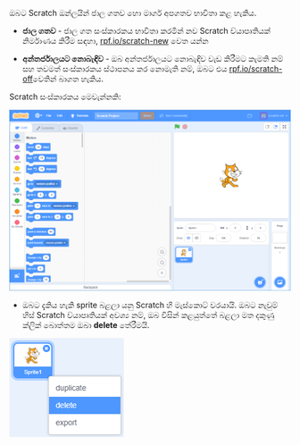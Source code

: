 ඔබට Scratch ඔන්ලයින් ජාල ගතව හො මාර්ග අපගතව භාවිතා කළ හැකිය.

+ **ජාල ගතව** - ජාල ගත සංස්කාරකය භාවිතා කරමින් නව Scratch ව්යාපෘතියක් නිර්මාණය කිරීම සඳහා, <a href="http://rpf.io/scratch-new" target="_blank">rpf.io/scratch-new</a> වෙත යන්න

+ **අන්තර්ජාලයට නොබැඳිව** - ඔබ අන්තර්ජාලයට නොබැඳිව වැඩ කිරීමට කැමති නම් සහ තවමත් සංස්කාරකය ස්ථාපනය කර නොමැති නම්, ඔබට එය <a href="http://rpf.io/scratch-off" target="_blank">rpf.io/scratch-off</a>වෙතින් බාගත හැකිය.

Scratch සංස්කාරකය මෙවැන්නකි:

![පින්තුරය](images/scratch-editor.png)

+ ඔබට දැකිය හැකි sprite බළලා යනු Scratch හි මැස්කොට් වරයායි. ඔබට නැවුම් හිස් Scratch ව්යාපෘතියක් අවශ්‍ය නම්, ඔබ විසින් කළයුත්තේ බළලා මත දකුණු ක්ලික් බොත්තම ඔබා **delete** තේරීමයි.

![screenshot](images/delete.png)